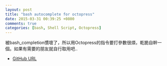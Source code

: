 ```yaml
---
layout: post
title: "bash autocomplete for octopress"
date: 2015-03-31 00:39:25 +0800
comments: true
categories: [bash, Shell Script, Octopress]
---
```


被bash_completion慣壞了，所以用Octopress的指令要打參數很煩，乾脆自幹一個。如果有需要的朋友就自行取用吧..

* [GitHub URL](https://github.com/wen00072/octopress_bash_completion)
